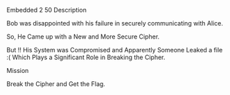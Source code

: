 Embedded 2
50
Description

Bob was disappointed with his failure in securely communicating with Alice.

So, He Came up with a New and More Secure Cipher.

But !! His System was Compromised and Apparently Someone Leaked a file :( Which Plays a Significant Role in Breaking the Cipher.

Mission

Break the Cipher and Get the Flag.

